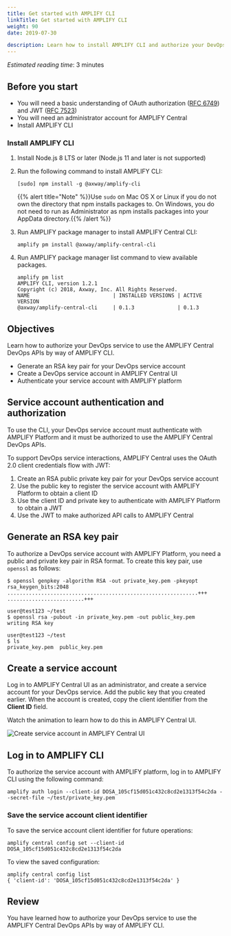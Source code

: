 ```yaml
---
title: Get started with AMPLIFY CLI
linkTitle: Get started with AMPLIFY CLI
weight: 90
date: 2019-07-30

description: Learn how to install AMPLIFY CLI and authorize your DevOps service to use the AMPLIFY Central DevOps APIs by way of AMPLIFY CLI.
---
```


*Estimated reading time*: 3 minutes

## Before you start

* You will need a basic understanding of OAuth authorization ([RFC 6749](https://tools.ietf.org/html/rfc6749)) and JWT ([RFC 7523](https://tools.ietf.org/html/rfc7523))
* You will need an administrator account for AMPLIFY Central
* Install AMPLIFY CLI

### Install AMPLIFY CLI

1. Install Node.js 8 LTS or later (Node.js 11 and later is not supported)
2. Run the following command to install AMPLIFY CLI:

    ```
    [sudo] npm install -g @axway/amplify-cli
    ```

    {{% alert title="Note" %}}Use `sudo` on Mac OS X or Linux if you do not own the directory that npm installs packages to. On Windows, you do not need to run as Administrator as npm installs packages into your AppData directory.{{% /alert %}}

3. Run AMPLIFY package manager to install AMPLIFY Central CLI:

    ```
    amplify pm install @axway/amplify-central-cli
    ```

4. Run AMPLIFY package manager list command to view available packages.

    ```
    amplify pm list
    AMPLIFY CLI, version 1.2.1
    Copyright (c) 2018, Axway, Inc. All Rights Reserved.
    NAME                           | INSTALLED VERSIONS | ACTIVE VERSION
    @axway/amplify-central-cli     | 0.1.3              | 0.1.3
    ```

## Objectives

Learn how to authorize your DevOps service to use the AMPLIFY Central DevOps APIs by way of AMPLIFY CLI.

* Generate an RSA key pair for your DevOps service account
* Create a DevOps service account in AMPLIFY Central UI
* Authenticate your service account with AMPLIFY platform

## Service account authentication and authorization

To use the CLI, your DevOps service account must authenticate with AMPLIFY Platform and it must be authorized to use the AMPLIFY Central DevOps APIs.

To support DevOps service interactions, AMPLIFY Central uses the OAuth 2.0 client credentials flow with JWT:

1. Create an RSA public private key pair for your DevOps service account
2. Use the public key to register the service account with AMPLIFY Platform to obtain a client ID
3. Use the client ID and private key to authenticate with AMPLIFY Platform to obtain a JWT
4. Use the JWT to make authorized API calls to AMPLIFY Central

## Generate an RSA key pair

To authorize a DevOps service account with AMPLIFY Platform, you need a public and private key pair in RSA format. To create this key pair, use `openssl` as follows:

```
$ openssl genpkey -algorithm RSA -out private_key.pem -pkeyopt rsa_keygen_bits:2048
..............................................................+++
.........................+++

user@test123 ~/test
$ openssl rsa -pubout -in private_key.pem -out public_key.pem
writing RSA key

user@test123 ~/test
$ ls
private_key.pem  public_key.pem
```

## Create a service account

Log in to AMPLIFY Central UI as an administrator, and create a service account for your DevOps service. Add the public key that you created earlier. When the account is created, copy the client identifier from the **Client ID** field.

Watch the animation to learn how to do this in AMPLIFY Central UI.

![Create service account in AMPLIFY Central UI](/Images/central/service_account_animation.gif)

## Log in to AMPLIFY CLI

To authorize the service account with AMPLIFY platform, log in to AMPLIFY CLI using the following command:

```
amplify auth login --client-id DOSA_105cf15d051c432c8cd2e1313f54c2da --secret-file ~/test/private_key.pem
```

### Save the service account client identifier

To save the service account client identifier for future operations:

```
amplify central config set --client-id DOSA_105cf15d051c432c8cd2e1313f54c2da
```

To view the saved configuration:

```
amplify central config list
{ 'client-id': 'DOSA_105cf15d051c432c8cd2e1313f54c2da' }
```

## Review

You have learned how to authorize your DevOps service to use the AMPLIFY Central DevOps APIs by way of AMPLIFY CLI.
